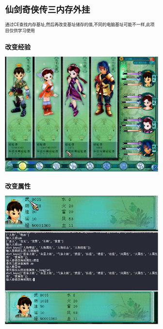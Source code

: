 # 仙剑奇侠传三内存外挂

通过CE查找内存基址,然后再改变基址储存的值,不同的电脑基址可能不一样,此项目仅供学习使用

## 改变经验

![1](image/1.png)

## 改变属性

![4](image/4.png)
![2](image/2.png)
![3](image/3.png)
